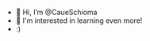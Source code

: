- 👋 Hi, I’m @CaueSchioma
- 👀 I'm interested in learning even more!
- :)

<!---
CaueSchioma/CaueSchioma is a ✨ special ✨ repository because its `README.md` (this file) appears on your GitHub profile.
You can click the Preview link to take a look at your changes.
--->
